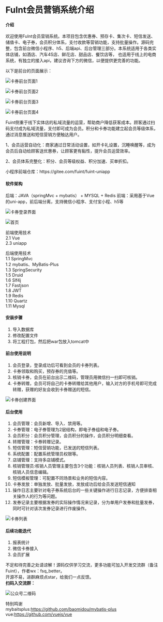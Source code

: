 # FuInt会员营销系统介绍

#### 介绍
欢迎使用FuInt会员营销系统。本项目包含优惠券、预存卡、集次卡、短信发送、储值卡、电子券，会员积分体系，支付收款等营销功能，支持批量操作。源码完整，包含前台微信小程序、h5、后端api、后台管理三部分。本系统适用于各类实体店铺，如酒店、汽车4S店、鲜花店、甜品店、餐饮店等，
也适用于线上的电商系统，有独立的接入api，建议咨询下方的微信，以便提供更完善的功能。

以下是前台的页面展示：
<p><img src="screenshots/g1.png" alt="卡券前台页面1"></p>
<p><img src="screenshots/g2.png" alt="卡券前台页面2"></p>
<p><img src="screenshots/g3.png" alt="卡券前台页面3"></p>
<p><img src="screenshots/g4.png" alt="卡券前台页面4"></p>

Fuint侧重于线下实体店的私域流量的运营，帮助商户降低获客成本。顾客通过扫码支付成为私域流量，支付即可成为会员。积分和卡券功能建立起会员等级体系，通过消息推送和短信营销方便触达用户。
<p>1、会员运营自动化：商家通过日常活动设置，如开卡礼设置，沉睡唤醒等，成为会员后自动给顾客送优惠券，让顾客更有黏性，提升会员运营效率。</p>
<p>2、会员体系完整化：积分、会员等级权益、积分加速、买单折扣。</p>
<p>小程序前端仓库：https://gitee.com/fuint/fuint-uniapp</p>

#### 软件架构
后端：JAVA（springMvc + mybatis） + MYSQL + Redis
前端：采用基于Vue的uni-app，前后端分离，支持微信小程序、支付宝小程、h5等
<p><img src="screenshots/login.png" alt="卡券登录界面"></p>
<p><img src="screenshots/homeV1.png" alt="首页"></p>

前端使用技术<br>
2.1 Vue<br>
2.3 uniapp


后端使用技术<br>
1.1 SpringMvc<br>
1.2 mybatis、MyBatis-Plus<br>
1.3 SpringSecurity<br>
1.5 Druid<br>
1.6 Slf4j<br>
1.7 Fastjson<br>
1.8 JWT<br>
1.9 Redis<br>
1.10 Quartz<br>
1.11 Mysql


#### 安装步骤

1.  导入数据库
2.  修改配置文件
3.  将工程打包，然后把war包放入tomcat中


#### 前台使用说明

1.  会员登录，登录成功后可看到会员的卡券列表。
2.  卡券领取和购买，预存券的充值等。
3.  核销卡券，会员在前台出示二维码，管理员用微信扫一扫即可核销。
4.  卡券转赠，会员可将自己的卡券转赠给其他用户，输入对方的手机号即可完成转赠，获赠的好友会收到卡券赠送的短信。

<p><img src="screenshots/create.png" alt="卡券创建界面"></p>

#### 后台使用
1.  会员管理：会员新增、导入、禁用等。
2.  卡券管理：电子券管理为2层结构，即电子券组和电子券。
3.  会员积分：会员积分管理，会员积分的操作，会员积分明细查看。
4.  转赠管理：卡券转赠记录。
5.  短信管理：短信营销功能，已发送的短信列表。
6.  系统配置：配置系统管理员权限等。
7.  店铺管理：支持多店铺模式。
8.  核销管理员:核销人员管理主要包含3个功能：核销人员列表、核销人员审核、核销人员信息编辑。
9.  短信模板管理：可配置不同场景和业务的短信内容。
10. 卡券发放：单独发放、批量发放，发放成功后给会员发送短信通知
11. 操作日志主要针对电子券系统后台的一些关键操作进行日志记录，方便排查相关操作人的行为等问题。
12. 发券记录主要根据发券的实际操作情况来记录，分为单用户发券和批量发券，同时可针对该次发券记录进行作废操作。
<p><img src="screenshots/coupon-list.png" alt="卡券列表"></p>


#### 后续功能迭代

1.  报表统计
2.  微信卡券接入
3.  会员扩展

不足和待完善之处请谅解！源码仅供学习交流，更多功能可加入开发交流群（备注Fuint），作者wx：fsq_better。<br>
开源不易，进群麻烦点star，给我们一点反馈。<br>
<b>扫码入交流群：</b><br>
<p><img src="screenshots/qr.png" alt="公众号二维码"></p>


特别鸣谢<br>
mybaitsplus:https://github.com/baomidou/mybatis-plus<br>
vue:https://github.com/vuejs/vue
